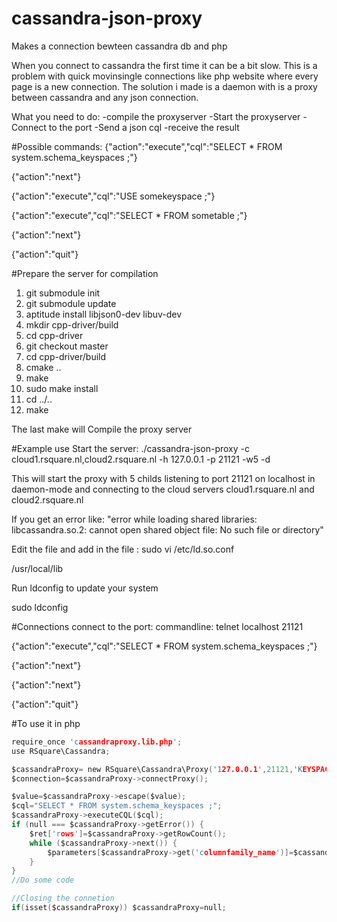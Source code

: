 # cassandra-json-proxy
Makes a connection bewteen cassandra db and php

When you connect to cassandra the first time it can be a bit slow.
This is a problem with quick movinsingle connections like php website where every page is a new connection.
The solution i made is a daemon with is a proxy between cassandra and any json connection.

What you need to do:
-compile the proxyserver
-Start the proxyserver 
-Connect to the port 
-Send a json cql
-receive the result

#Possible commands:
{"action":"execute","cql":"SELECT * FROM system.schema_keyspaces ;"}

{"action":"next"}

{"action":"execute","cql":"USE somekeyspace ;"}

{"action":"execute","cql":"SELECT * FROM sometable ;"}

{"action":"next"}

{"action":"quit"}


#Prepare the server for compilation
1. git submodule init
2. git submodule update
3. aptitude install libjson0-dev libuv-dev
4. mkdir cpp-driver/build
5. cd cpp-driver
6. git checkout master
7. cd cpp-driver/build
8. cmake ..
9. make
10. sudo make install
11. cd ../..
12. make

The last make will Compile the proxy server

#Example use
Start the server:
./cassandra-json-proxy -c cloud1.rsquare.nl,cloud2.rsquare.nl -h 127.0.0.1 -p 21121 -w5 -d

This will start the proxy with 5 childs listening to port 21121 on localhost in daemon-mode and connecting to the cloud servers cloud1.rsquare.nl and cloud2.rsquare.nl

If you get an error like:
"error while loading shared libraries: libcassandra.so.2: cannot open shared object file: No such file or directory"

Edit the file and add in the file :
sudo vi /etc/ld.so.conf

/usr/local/lib

Run ldconfig to update your system

sudo ldconfig


#Connections
connect to the port:
commandline:
telnet localhost 21121

{"action":"execute","cql":"SELECT * FROM system.schema_keyspaces ;"}
 
{"action":"next"}

{"action":"next"}

{"action":"quit"}

#To use it in php
```c
require_once 'cassandraproxy.lib.php';
use RSquare\Cassandra;

$cassandraProxy= new RSquare\Cassandra\Proxy('127.0.0.1',21121,'KEYSPACE');
$connection=$cassandraProxy->connectProxy();

$value=$cassandraProxy->escape($value);
$cql="SELECT * FROM system.schema_keyspaces ;";
$cassandraProxy->executeCQL($cql);
if (null === $cassandraProxy->getError()) {
    $ret['rows']=$cassandraProxy->getRowCount();
    while ($cassandraProxy->next()) {
	    $parameters[$cassandraProxy->get('columnfamily_name')]=$cassandraProxy->get('columnfamily_name');
    }
}
//Do some code

//Closing the connetion
if(isset($cassandraProxy)) $cassandraProxy=null;
```
